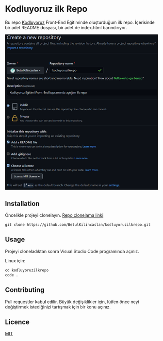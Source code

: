 # Kodluyoruz ilk Repo
Bu repo [Kodluyoruz](https://www.kodluyoruz.org/) Front-End Eğitiminde oluşturduğum ilk repo. İçerisinde bir adet README dosyası, bir adet de index.html barındırıyor.

![Proje oluşturma resmi](image/projeresmi.PNG)
## Installation

Öncelikle projeyi clonelayın. [Repo clonelama linki](https://github.com/BetulKilincaslan/kodluyoruzilkrepo.git)

```
git clone https://github.com/BetulKilincaslan/kodluyoruzilkrepo.git
```

## Usage

Projeyi cloneladıktan sonra Visual Studio Code programında açınız.

Linux için:

```
cd kodluyoruzilkrepo
code .
```

## Contributing

Pull requestler kabul edilir. Büyük değişiklikler için, lütfen önce neyi değiştirmek istediğinizi tartışmak için bir konu açınız.

## Licence

[MIT](https://choosealicense.com/licenses/mit/)
